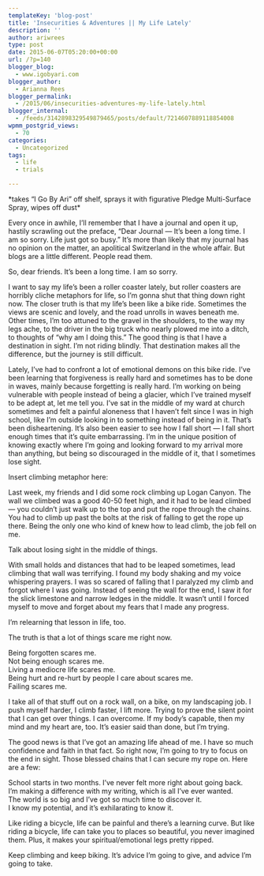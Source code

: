 ```yaml
---
templateKey: 'blog-post'
title: 'Insecurities & Adventures || My Life Lately'
description: ''
author: ariwrees
type: post
date: 2015-06-07T05:20:00+00:00
url: /?p=140
blogger_blog:
  - www.igobyari.com
blogger_author:
  - Arianna Rees
blogger_permalink:
  - /2015/06/insecurities-adventures-my-life-lately.html
blogger_internal:
  - /feeds/3142898329549879465/posts/default/7214607889118854008
wpmm_postgrid_views:
  - 70
categories:
  - Uncategorized
tags:
  - life
  - trials

---
```

\*takes “I Go By Ari” off shelf, sprays it with figurative Pledge Multi-Surface Spray, wipes off dust\*

Every once in awhile, I’ll remember that I have a journal and open it up, hastily scrawling out the preface, “Dear Journal — It’s been a long time. I am so sorry. Life just got so busy.” It’s more than likely that my journal has no opinion on the matter, an apolitical Switzerland in the whole affair. But blogs are a little different. People read them.

So, dear friends. It’s been a long time. I am so sorry.

I want to say my life’s been a roller coaster lately, but roller coasters are horribly cliche metaphors for life, so I’m gonna shut that thing down right now. The closer truth is that my life’s been like a bike ride. Sometimes the views are scenic and lovely, and the road unrolls in waves beneath me. Other times, I’m too attuned to the gravel in the shoulders, to the way my legs ache, to the driver in the big truck who nearly plowed me into a ditch, to thoughts of “why am I doing this.” The good thing is that I have a destination in sight. I’m not riding blindly. That destination makes all the difference, but the journey is still difficult.

Lately, I’ve had to confront a lot of emotional demons on this bike ride. I’ve been learning that forgiveness is really hard and sometimes has to be done in waves, mainly because forgetting is really hard. I’m working on being vulnerable with people instead of being a glacier, which I’ve trained myself to be adept at, let me tell you. I’ve sat in the middle of my ward at church sometimes and felt a painful aloneness that I haven’t felt since I was in high school, like I’m outside looking in to something instead of being in it. That’s been disheartening. It’s also been easier to see how I fall short — I fall short enough times that it’s quite embarrassing. I’m in the unique position of knowing exactly where I’m going and looking forward to my arrival more than anything, but being so discouraged in the middle of it, that I sometimes lose sight.

Insert climbing metaphor here:

Last week, my friends and I did some rock climbing up Logan Canyon. The wall we climbed was a good 40-50 feet high, and it had to be lead climbed — you couldn’t just walk up to the top and put the rope through the chains. You had to climb up past the bolts at the risk of falling to get the rope up there. Being the only one who kind of knew how to lead climb, the job fell on me.

Talk about losing sight in the middle of things.

With small holds and distances that had to be leaped sometimes, lead climbing that wall was terrifying. I found my body shaking and my voice whispering prayers. I was so scared of falling that I paralyzed my climb and forgot where I was going. Instead of seeing the wall for the end, I saw it for the slick limestone and narrow ledges in the middle. It wasn’t until I forced myself to move and forget about my fears that I made any progress.

I’m relearning that lesson in life, too.

The truth is that a lot of things scare me right now.

Being forgotten scares me.  
Not being enough scares me.  
Living a mediocre life scares me.  
Being hurt and re-hurt by people I care about scares me.  
Failing scares me.

I take all of that stuff out on a rock wall, on a bike, on my landscaping job. I push myself harder, I climb faster, I lift more. Trying to prove the silent point that I can get over things. I can overcome. If my body’s capable, then my mind and my heart are, too. It’s easier said than done, but I’m trying.

The good news is that I’ve got an amazing life ahead of me. I have so much confidence and faith in that fact. So right now, I’m going to try to focus on the end in sight. Those blessed chains that I can secure my rope on. Here are a few:

School starts in two months. I’ve never felt more right about going back.  
I’m making a difference with my writing, which is all I’ve ever wanted.  
The world is so big and I’ve got so much time to discover it.  
I know my potential, and it’s exhilarating to know it.

Like riding a bicycle, life can be painful and there’s a learning curve. But like riding a bicycle, life can take you to places so beautiful, you never imagined them. Plus, it makes your spiritual/emotional legs pretty ripped.

Keep climbing and keep biking. It’s advice I’m going to give, and advice I’m going to take.
